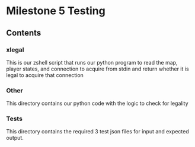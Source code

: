 # Milestone 5 Testing

## Contents

### xlegal
This is our zshell script that runs our python program to read the map, player states, and connection to acquire from
stdin and return whether it is legal to acquire that connection

### Other
This directory contains our python code with the logic to check for legality

### Tests
This directory contains the required 3 test json files for input and expected output.


